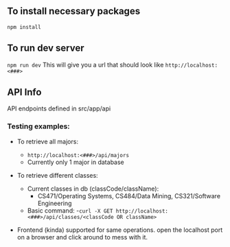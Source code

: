 
## To install necessary packages
`npm install`


## To run dev server
`npm run dev`
This will give you a url that should look like `http://localhost:<###>`

## API Info

API endpoints defined in src/app/api

### Testing examples:

- To retrieve all majors:
    - `http://localhost:<###>/api/majors`
    - Currently only 1 major in database

- To retrieve different classes:
    - Current classes in db (classCode/className):
        - CS471/Operating Systems, CS484/Data Mining, CS321/Software Engineering
    - Basic command:
        -`curl -X GET http://localhost:<###>/api/classes/<classCode OR className>`

- Frontend (kinda) supported for same operations. open the localhost port on a browser and click around to mess with it.

